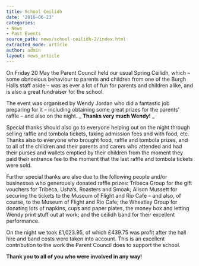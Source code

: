 ```yaml
---
title: School Ceilidh
date: '2016-06-23'
categories:
- News
- Past Events
source_path: news/school-ceilidh-2/index.html
extracted_mode: article
author: admin
layout: news_article
---
```

On Friday 20 May the Parent Council held our usual Spring Ceilidh, which – some obnoxious behaviour to parents and children from one of the Burgh Halls staff aside – was as ever a lot of fun for parents and children alike, and is also a great fundraiser for the school.

The event was organised by Wendy Jordan who did a fantastic job preparing for it – including obtaining some great prizes for the parents’ raffle – and also on the night.&nbsp;_ **Thanks very much Wendy!** _

Special thanks should also go to everyone helping out on the night through selling raffle and tombola tickets, taking admission fees and with food, etc. Thanks also to everyone who brought food, raffle and tombola prizes, and to all of the children and their parents and carers who attended and had their purses and wallets emptied by their children from the moment they paid their entrance fee to the moment that the last raffle and tombola tickets were sold.

Further special thanks are also due to the following people and/or businesses who generously donated raffle prizes: Tribeca Group for the gift vouchers for Tribeca, Usha’s, Roasters and Smoak; Alison Mussett for securing the tickets to the Museum of Flight and Rio Cafe – and also, of course, to the Museum of Flight and Rio Cafe; the Wheatley Group for donating lots of napkins, cups and paper plates, the money box and letting Wendy print stuff out at work; and the ceilidh band for their excellent performance.

On the night we took £1,023.95, of which £439.75 was profit after the hall hire and band costs were taken into account. This is an excellent contribution to the work the Parent Council does to support the school.

**Thank you to all of you who were involved in any way!**

&nbsp;
